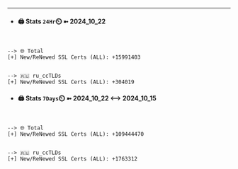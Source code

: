 

---
- #### 🖨️ **Stats** `24Hr`⏲️ ➼ 2024_10_22
```console


--> 🌐 Total
[+] New/ReNewed SSL Certs (ALL): +15991403


--> 🇷🇺 ru_ccTLDs
[+] New/ReNewed SSL Certs (ALL): +304019

```

- #### 🖨️ **Stats** `7Days`⏲️ ➼ 2024_10_22 <--> 2024_10_15
```console


--> 🌐 Total
[+] New/ReNewed SSL Certs (ALL): +109444470


--> 🇷🇺 ru_ccTLDs
[+] New/ReNewed SSL Certs (ALL): +1763312

```


